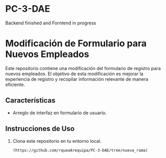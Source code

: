 # PC-3-DAE
Backend finished and Forntend in progress
# Modificación de Formulario para Nuevos Empleados

Este repositorio contiene una modificación del formulario de registro para nuevos empleados. El objetivo de esta modificación es mejorar la experiencia de registro y recopilar información relevante de manera eficiente.

## Características

- Arreglo de interfaz en formulario de usuario.

## Instrucciones de Uso

1. Clona este repositorio en tu entorno local.

   ```shell
   (https://github.com/rqueaArequipa/PC-3-DAE/tree/nueva_rama)

